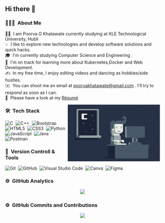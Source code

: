 ## Hi there 👋

### 👨🏻‍💻 &nbsp;About Me

👨‍💻 &nbsp;I am Poorva G Khatawate currently studying at KLE Technological University, Hubli\
💡 &nbsp;I like to explore new technologies and develop software solutions and quick hacks.\
🎓 &nbsp;I'm currently studying Computer Science and Engineering .\
🌱 &nbsp;I'm on track for learning more about Kubernetes,Docker and Web Development.\
✍️ &nbsp;In my free time, I enjoy editing videos and dancing as hobbies/side hustles.\
✉️ &nbsp;You can shoot me an email at poorvakhatawate@gmail.com . I'll try to respond as soon as I can.\
📄 &nbsp;Please have a look at my [Résumé](https://drive.google.com/file/d/1ncXuSc2lyEn1UbSnGGVLjsS0_fK5rtb5/view?usp=sharing)


<img alt="Night Coding" src="https://raw.githubusercontent.com/AVS1508/AVS1508/master/assets/Night-Coding.gif" align="right"/>

### 🛠 &nbsp;Tech Stack
![C](https://img.shields.io/badge/c-%2300599C.svg?style=for-the-badge&logo=c&logoColor=white)&nbsp;
![C++](https://img.shields.io/badge/c++-%2300599C.svg?style=for-the-badge&logo=c%2B%2B&logoColor=white)&nbsp;
![Bootstrap](https://img.shields.io/badge/bootstrap-%23563D7C.svg?style=for-the-badge&logo=bootstrap&logoColor=white)&nbsp;
![HTML5](https://img.shields.io/badge/html5-%23E34F26.svg?style=for-the-badge&logo=html5&logoColor=white)&nbsp;
![CSS3](https://img.shields.io/badge/css3-%231572B6.svg?style=for-the-badge&logo=css3&logoColor=white)&nbsp;
![Python](https://img.shields.io/badge/python-3670A0?style=for-the-badge&logo=python&logoColor=ffdd54)&nbsp;
![JavaScript](https://img.shields.io/badge/javascript-%23323330.svg?style=for-the-badge&logo=javascript&logoColor=%23F7DF1E)&nbsp;
![Java](https://img.shields.io/badge/java-%23ED8B00.svg?style=for-the-badge&logo=java&logoColor=white)&nbsp;
![Postman](https://img.shields.io/badge/Postman-FF6C37?style=for-the-badge&logo=postman&logoColor=white)&nbsp;


### 🧰 &nbsp;Version Controll & Tools 

![Git](https://img.shields.io/badge/git-%23F05033.svg?style=for-the-badge&logo=git&logoColor=white)&nbsp;
![GitHub](https://img.shields.io/badge/github-%23121011.svg?style=for-the-badge&logo=github&logoColor=white)&nbsp;
![Visual Studio Code](https://img.shields.io/badge/Visual%20Studio%20Code-0078d7.svg?style=for-the-badge&logo=visual-studio-code&logoColor=white)&nbsp;
![Canva](https://img.shields.io/badge/Canva-%2300C4CC.svg?style=for-the-badge&logo=Canva&logoColor=white)&nbsp;
![Figma](https://img.shields.io/badge/figma-%23F24E1E.svg?style=for-the-badge&logo=figma&logoColor=white)&nbsp;

### ⚙️ &nbsp;GitHub Analytics



<p align="center">
  <a href="https://github.com/poorva-khatawate">
    <img height="180em" src="https://github-readme-stats-eight-theta.vercel.app/api?username=poorva-khatawate&show_icons=true&theme=algolia&include_all_commits=true&count_private=true&hide=prs,issues,contribs"/>
  </a>
</p>

### ⚙️ &nbsp;GitHub Commits and Contributions

<p align="center">
  <a href="https://github.com/poorva-khatawate">
    <img height="180em" src="https://github-readme-stats-eight-theta.vercel.app/api?username=poorva-khatawate&show_icons=true&theme=algolia&include_all_commits=true&count_private=true&hide=prs,issues,contribs"/>
  </a>
</p>

